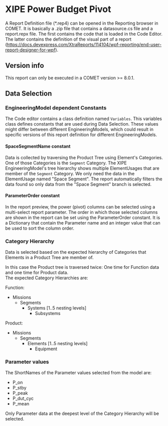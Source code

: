# XIPE Power Budget Pivot

A Report Definition file (*.rep4) can be opened in the Reporting browser in COMET.
It is basically a .zip file that contains a datasource.cs file and a report.repx file.
The first contains the code that is loaded in the Code Editor.
The latter contains the definition of the visual part of a report (https://docs.devexpress.com/XtraReports/114104/wpf-reporting/end-user-report-designer-for-wpf).
</br>

## Version info
This report can only be executed in a COMET version >= 8.0.1.
</br>

## Data Selection

### EngineeringModel dependent Constants
The Code editor contains a class definition named `Variables`.
This variables class defines constants that are used during Data Selection.
These values might differ between different EngineeringModels, which could result in specific versions of this report definition for different EngineeringModels.

#### SpaceSegmentName constant
Data is collected by traversing the Product Tree using Element's Categories.
One of those Categories is the `Segment` Category.
The XIPE EngineeringModel's tree hierarchy shows multiple ElementUsages that are member of the `Segment` Category.
We only need the data in the ElementUsage named "Space Segment".
The report automatically filters the data found so only data from the "Space Segment" branch is selected.

#### ParameterOrder constant
In the report preview, the power (pivot) columns can be selected using a multi-select report parameter.
The order in which those selected columns are shown in the report can be set using the ParameterOrder constant.
It is a Dictionary that contain the Parameter name and an integer value that can be used to sort the column order.

### Category Hierarchy
Data is selected based on the expected hierarchy of Categories that Elements in a Product Tree are member of.

In this case the Product tree is traversed twice: One time for Function data and one time for Product data.<br/>
The expected Category Hierarchies are:

Function:
- Missions
  - Segments
    - Systems [1..5 nesting levels]
      - Subsystems

Product:
- Missions
  - Segments
    - Elements [1..5 nesting levels]
      - Equipment

### Parameter values
The ShortNames of the Parameter values selected from the model are:

- P_on
- P_stby
- P_peak
- P_dut_cyc
- P_mean

Only Parameter data at the deepest level of the Category Hierarchy will be selected.